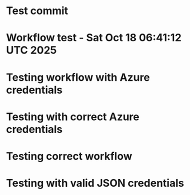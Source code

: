 # Test commit
# Workflow test - Sat Oct 18 06:41:12 UTC 2025
# Testing workflow with Azure credentials
# Testing with correct Azure credentials
# Testing correct workflow
# Testing with valid JSON credentials
